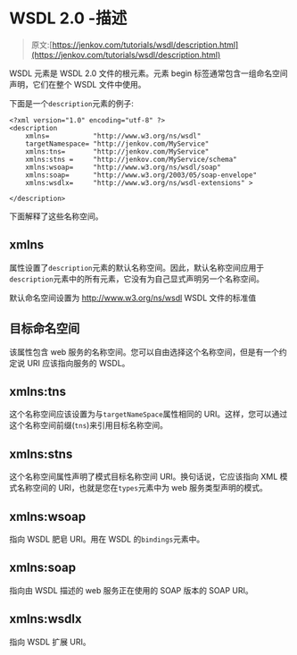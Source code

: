 # WSDL 2.0 -描述

> 原文:[https://jenkov.com/tutorials/wsdl/description.html](https://jenkov.com/tutorials/wsdl/description.html)

WSDL 元素是 WSDL 2.0 文件的根元素。元素 begin 标签通常包含一组命名空间声明，它们在整个 WSDL 文件中使用。

下面是一个`description`元素的例子:

```
<?xml version="1.0" encoding="utf-8" ?>
<description
    xmlns=           "http://www.w3.org/ns/wsdl"
    targetNamespace= "http://jenkov.com/MyService"
    xmlns:tns=       "http://jenkov.com/MyService"
    xmlns:stns =     "http://jenkov.com/MyService/schema"
    xmlns:wsoap=     "http://www.w3.org/ns/wsdl/soap"
    xmlns:soap=      "http://www.w3.org/2003/05/soap-envelope"
    xmlns:wsdlx=     "http://www.w3.org/ns/wsdl-extensions" >

</description>

```

下面解释了这些名称空间。

## xmlns

属性设置了`description`元素的默认名称空间。因此，默认名称空间应用于`description`元素中的所有元素，它没有为自己显式声明另一个名称空间。

默认命名空间设置为 http://www.w3.org/ns/wsdl WSDL 文件的标准值

## 目标命名空间

该属性包含 web 服务的名称空间。您可以自由选择这个名称空间，但是有一个约定说 URI 应该指向服务的 WSDL。

## xmlns:tns

这个名称空间应该设置为与`targetNameSpace`属性相同的 URI。这样，您可以通过这个名称空间前缀(`tns`)来引用目标名称空间。

## xmlns:stns

这个名称空间属性声明了模式目标名称空间 URI。换句话说，它应该指向 XML 模式名称空间的 URI，也就是您在`types`元素中为 web 服务类型声明的模式。

## xmlns:wsoap

指向 WSDL 肥皂 URI。用在 WSDL 的`bindings`元素中。

## xmlns:soap

指向由 WSDL 描述的 web 服务正在使用的 SOAP 版本的 SOAP URI。

## xmlns:wsdlx

指向 WSDL 扩展 URI。